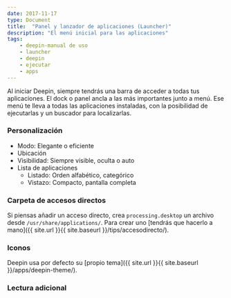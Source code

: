 ```yaml
---
date: 2017-11-17
type: Document
title:  "Panel y lanzador de aplicaciones (Launcher)"
description: "El menú inicial para las aplicaciones"
tags:
    - deepin-manual de uso
    - launcher
    - deepin
    - ejecutar
    - apps
---
```


Al iniciar Deepin, siempre tendrás una barra de acceder a todas tus aplicaciones. El dock o panel ancla a las más importantes junto a menú. Ese menú te lleva a todas las aplicaciones instaladas, con la posibilidad de ejecutarlas y un buscador para localizarlas.

### Personalización
* Modo: Elegante o eficiente
* Ubicación
* Visibilidad: Siempre visible, oculta o auto
* Lista de aplicaciones
  * Listado: Orden alfabético, categórico
  * Vistazo: Compacto, pantalla completa

### Carpeta de accesos directos
Si piensas añadir un acceso directo, crea `processing.desktop` un archivo desde `/usr/share/applications/`. Para crear uno [tendrás que hacerlo a mano]({{ site.url }}{{ site.baseurl }}/tips/accesodirecto/).

### Iconos
Deepin usa por defecto su [propio tema]({{ site.url }}{{ site.baseurl }}/apps/deepin-theme/).

### Lectura adicional
